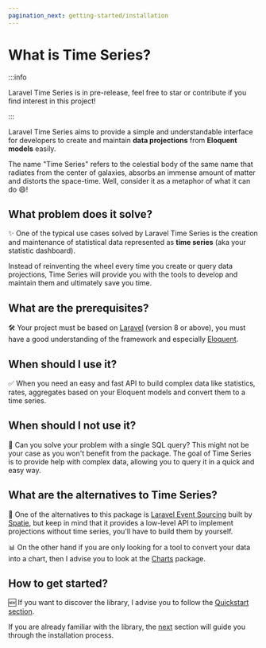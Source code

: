 ```yaml
---
pagination_next: getting-started/installation
---
```


# What is Time Series?

:::info

Laravel Time Series is in pre-release, feel free to star or contribute if you find interest in this project!

:::

Laravel Time Series aims to provide a simple and understandable interface for developers to create and maintain **data projections** from **Eloquent models** easily.

The name "Time Series" refers to the celestial body of the same name that radiates from the center of galaxies, absorbs an immense amount of matter and distorts the space-time. Well, consider it as a metaphor of what it can do 😄!

## What problem does it solve?

✨ One of the typical use cases solved by Laravel Time Series is the creation and maintenance of statistical data represented as **time series** (aka your statistic dashboard).

Instead of reinventing the wheel every time you create or query data projections, Time Series will provide you with the tools to develop and maintain them and ultimately save you time.

## What are the prerequisites?

🛠 Your project must be based on [Laravel](https://laravel.com) (version 8 or above), you must have a good understanding of the framework and especially [Eloquent](https://laravel.com/docs/8.x/eloquent).

## When should I use it?

✅ When you need an easy and fast API to build complex data like statistics, rates, aggregates based on your Eloquent models and convert them to a time series.

## When should I not use it?

🚫 Can you solve your problem with a single SQL query? This might not be your case as you won't benefit from the package. The goal of Time Series is to provide help with complex data, allowing you to query it in a quick and easy way.

## What are the alternatives to Time Series?

💎 One of the alternatives to this package is [Laravel Event Sourcing](https://github.com/spatie/laravel-event-sourcing) built by [Spatie](https://spatie.be), but keep in mind that it provides a low-level API to implement projections without time series, you'll have to build them by yourself.

📊 On the other hand if you are only looking for a tool to convert your data into a chart, then I advise you to look at the [Charts](https://github.com/Chartisan/Charts) package.

## How to get started?

🆕 If you want to discover the library, I advise you to follow the [Quickstart section](/quickstart).

If you are already familiar with the library, the [next](/getting-started/installation) section will guide you through the installation process.
